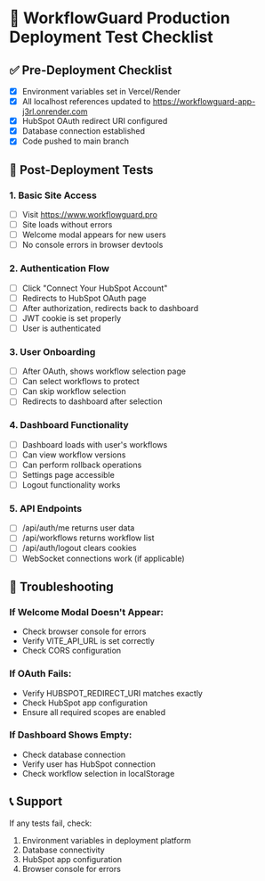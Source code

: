 # 🚀 WorkflowGuard Production Deployment Test Checklist

## ✅ Pre-Deployment Checklist
- [x] Environment variables set in Vercel/Render
- [x] All localhost references updated to https://workflowguard-app-j3rl.onrender.com
- [x] HubSpot OAuth redirect URI configured
- [x] Database connection established
- [x] Code pushed to main branch

## 🧪 Post-Deployment Tests

### 1. Basic Site Access
- [ ] Visit https://www.workflowguard.pro
- [ ] Site loads without errors
- [ ] Welcome modal appears for new users
- [ ] No console errors in browser devtools

### 2. Authentication Flow
- [ ] Click "Connect Your HubSpot Account"
- [ ] Redirects to HubSpot OAuth page
- [ ] After authorization, redirects back to dashboard
- [ ] JWT cookie is set properly
- [ ] User is authenticated

### 3. User Onboarding
- [ ] After OAuth, shows workflow selection page
- [ ] Can select workflows to protect
- [ ] Can skip workflow selection
- [ ] Redirects to dashboard after selection

### 4. Dashboard Functionality
- [ ] Dashboard loads with user's workflows
- [ ] Can view workflow versions
- [ ] Can perform rollback operations
- [ ] Settings page accessible
- [ ] Logout functionality works

### 5. API Endpoints
- [ ] /api/auth/me returns user data
- [ ] /api/workflows returns workflow list
- [ ] /api/auth/logout clears cookies
- [ ] WebSocket connections work (if applicable)

## 🔧 Troubleshooting

### If Welcome Modal Doesn't Appear:
- Check browser console for errors
- Verify VITE_API_URL is set correctly
- Check CORS configuration

### If OAuth Fails:
- Verify HUBSPOT_REDIRECT_URI matches exactly
- Check HubSpot app configuration
- Ensure all required scopes are enabled

### If Dashboard Shows Empty:
- Check database connection
- Verify user has HubSpot connection
- Check workflow selection in localStorage

## 📞 Support
If any tests fail, check:
1. Environment variables in deployment platform
2. Database connectivity
3. HubSpot app configuration
4. Browser console for errors 